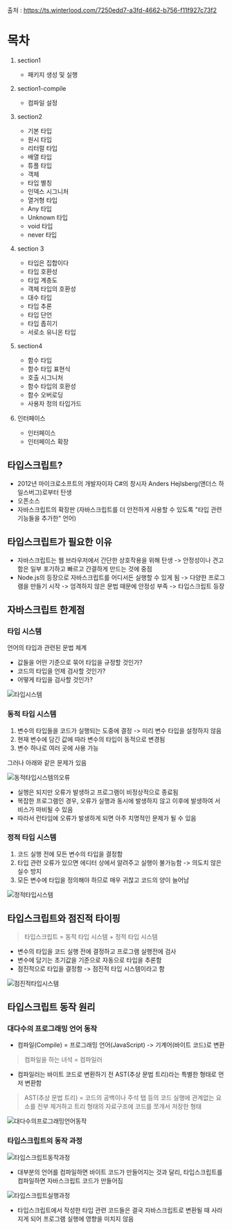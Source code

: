 출처 : https://ts.winterlood.com/7250edd7-a3fd-4662-b756-f11f927c73f2

# 목차

1. section1

   - 패키지 생성 및 실행

2. section1-compile

   - 컴파일 설정

3. section2

   - 기본 타입
   - 원시 타입
   - 리터럴 타입
   - 배열 타입
   - 튜플 타입
   - 객체
   - 타입 별칭
   - 인덱스 시그니처
   - 열거형 타입
   - Any 타입
   - Unknown 타입
   - void 타입
   - never 타입

4. section 3

   - 타입은 집합이다
   - 타입 호환성
   - 타입 계층도
   - 객체 타입의 호환성
   - 대수 타입
   - 타입 추론
   - 타입 단언
   - 타입 좁히기
   - 서로소 유니온 타입

5. section4

   - 함수 타입
   - 함수 타입 표현식
   - 호출 시그니처
   - 함수 타입의 호환성
   - 함수 오버로딩
   - 사용자 정의 타입가드

6. 인터페이스

   - 인터페이스
   - 인터페이스 확장

## 타입스크립트?

- 2012년 마이크로소프트의 개발자이자 C#의 창시자 Anders Hejlsberg(앤더스 하일스버그)로부터 탄생
- 오픈소스
- 자바스크립트의 확장판 (자바스크립트를 더 안전하게 사용할 수 있도록 "타입 관련 기능들을 추가한" 언어)

## 타입스크립트가 필요한 이유

- 자바스크립트는 웹 브라우저에서 간단한 상호작용을 위해 탄생 -> 안정성이나 견고함은 일부 포기하고 빠르고 간결하게 만드는 것에 중점
- Node.js의 등장으로 자바스크립트를 어디서든 실행할 수 있게 됨 -> 다양한 프로그램을 만들기 시작 -> 엄격하지 않은 문법 때문에 안정성 부족 -> 타입스크립트 등장

## 자바스크립트 한계점

### 타입 시스템

언어의 타입과 관련된 문법 체계

- 값들을 어떤 기준으로 묶어 타입을 규정할 것인가?
- 코드의 타입을 언제 검사할 것인가?
- 어떻게 타입을 검사할 것인가?

![타입시스템](https://www.notion.so/image/https%3A%2F%2Fs3-us-west-2.amazonaws.com%2Fsecure.notion-static.com%2F6c167134-9ffa-4aba-b8b8-fb559cad664e%2FUntitled.png?table=block&id=5242549c-8d18-4e3f-919b-c7f331451f0b&cache=v2)

### 동적 타입 시스템

1. 변수의 타입들을 코드가 실행되는 도중에 결정 -> 미리 변수 타입을 설정하지 않음
2. 현재 변수에 담긴 값에 따라 변수의 타입이 동적으로 변경됨
3. 변수 하나로 여러 곳에 사용 가능

그러나 아래와 같은 문제가 있음

![동적타입시스템의오류](https://www.notion.so/image/https%3A%2F%2Fs3-us-west-2.amazonaws.com%2Fsecure.notion-static.com%2F59ce432a-f8c4-414e-bcf7-ab28ae7570a2%2FUntitled.png?table=block&id=016932fc-e0c0-4737-b445-ea220e6beb91&cache=v2)

- 실행은 되지만 오류가 발생하고 프로그램이 비정상적으로 종료됨
- 복잡한 프로그램인 경우, 오류가 실행과 동시에 발생하지 않고 이후에 발생하여 서비스가 마비될 수 있음
- 따라서 런타임에 오류가 발생하게 되면 아주 치명적인 문제가 될 수 있음

### 정적 타입 시스템

1. 코드 실행 전에 모든 변수의 타입을 결정함
2. 타입 관련 오류가 있으면 에디터 상에서 알려주고 실행이 불가능함 -> 의도치 않은 실수 방지
3. 모든 변수에 타입을 정의해야 하므로 매우 귀찮고 코드의 양이 늘어남

![정적타입시스템](https://www.notion.so/image/https%3A%2F%2Fs3-us-west-2.amazonaws.com%2Fsecure.notion-static.com%2Fb675ad24-2e00-4126-8e31-a36c8fba8b1f%2FUntitled.png?table=block&id=72e3d652-d351-4512-8d26-569f7e0c202b&cache=v2)

## 타입스크립트와 점진적 타이핑

> 타입스크립트 = 동적 타입 시스템 + 정적 타입 시스템

- 변수의 타입을 코드 실행 전에 결정하고 프로그램 실행전에 검사
- 변수에 담기는 초기값을 기준으로 자동으로 타입을 추론함
- 점진적으로 타입을 결정함 -> 점진적 타입 시스템이라고 함

![점진적타입시스템](https://www.notion.so/image/https%3A%2F%2Fs3-us-west-2.amazonaws.com%2Fsecure.notion-static.com%2F9fa61087-f588-44dd-8ff6-29621bfb0131%2FUntitled.png?table=block&id=7dba02b4-fa17-468d-899c-4351487903ea&cache=v2)

## 타입스크립트 동작 원리

### 대다수의 프로그래밍 언어 동작

- 컴파일(Compile) = 프로그래밍 언어(JavaScript) -> 기계어(바이트 코드)로 변환

> 컴파일을 하는 녀석 = 컴파일러

- 컴파일러는 바이트 코드로 변환하기 전 AST(추상 문법 트리)라는 특별한 형태로 먼저 변환함

> AST(추상 문법 트리) = 코드의 공백이나 주석 탭 등의 코드 실행에 관계없는 요소를 전부 제거하고 트리 형태의 자료구조에 코드를 쪼개서 저장한 형태

![대다수의프로그래밍언어동작](https://www.notion.so/image/https%3A%2F%2Fs3-us-west-2.amazonaws.com%2Fsecure.notion-static.com%2F514e4f15-5328-43bb-b58a-b505967179db%2FUntitled.png?table=block&id=c505f741-44a9-487b-9980-625728c387e4&cache=v2)

### 타입스크립트의 동작 과정

![타입스크립트동작과정](https://www.notion.so/image/https%3A%2F%2Fs3-us-west-2.amazonaws.com%2Fsecure.notion-static.com%2F45b2f6da-ce1d-4d0a-8daf-a8bad82b83cc%2FUntitled.png?table=block&id=44d3137a-00c1-4e1d-9351-02e4bc2cf90b&cache=v2)

- 대부분의 언어를 컴파일하면 바이트 코드가 만들어지는 것과 달리, 타입스크립트를 컴파일하면 자바스크립트 코드가 만들어짐

![타입스크립트실행과정](https://www.notion.so/image/https%3A%2F%2Fs3-us-west-2.amazonaws.com%2Fsecure.notion-static.com%2F8d1fb73a-a374-44f0-a119-c5ed182e2a2f%2FUntitled.png?table=block&id=9fa72466-ad68-49a1-b096-ad667ab6d957&cache=v2)

- 타입스크립트에서 작성한 타입 관련 코드들은 결국 자바스크립트로 변환될 때 사라지게 되어 프로그램 실행에 영향을 미치지 않음
